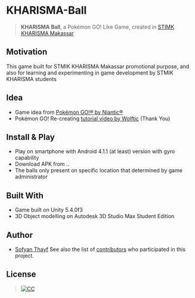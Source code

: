 # KHARISMA-Ball
>**KHARISMA Ball**, a Pokémon GO! Like Game, created in [STIMK KHARISMA Makassar](http://www.kharisma.ac.id)

## Motivation
This game built for STMIK KHARISMA Makassar promotional purpose, and also for learning and experimenting in game development by STMIK KHARISMA students

## Idea
* Game idea from [Pokémon GO!&reg; by Niantic&reg;](http://www.pokemongo.com/)
* Pokémon GO! Re-creating [tutorial video by Wolftic](https://www.youtube.com/playlist?list=PLtRnV0WKgoBSkmJbkjgwWgmbIsLIvg1xu) (Thank You)

## Install & Play
* Play on smartphone with Android 4.1.1 (at least) version with gyro capability
* Download APK from ..
* The balls only present on specific location that determined by game administrator 

## Built With
* Game built on Unity 5.4.0f3
* 3D Object modelling on Autodesk 3D Studio Max Student Edition

## Author
* [Sofyan Thayf](http://facebook.com/sofyanthayf)
See also the list of [contributors](https://github.com/sofyanthayf/KHARISMA-Ball/contributors) who participated in this project.

## License
>[![CC](https://i.creativecommons.org/l/by/4.0/88x31.png)](http://creativecommons.org/licenses/by/4.0/)

